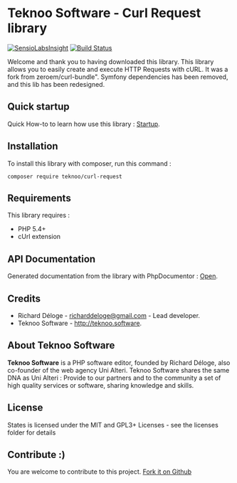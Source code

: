 Teknoo Software - Curl Request library
=================================

[![SensioLabsInsight](https://insight.sensiolabs.com/projects/e1d89bb2-c878-4b50-bbb2-15045a9ba740/mini.png)](https://insight.sensiolabs.com/projects/e1d89bb2-c878-4b50-bbb2-15045a9ba740) [![Build Status](https://travis-ci.org/TeknooSoftware/curl-request.svg?branch=master)](https://travis-ci.org/TeknooSoftware/curl-request)

Welcome and thank you to having downloaded this library. This library allows you to easily create and execute HTTP Requests with cURL. 
It was a fork from zeroem/curl-bundle". Symfony dependencies has been removed, and this lib has been redesigned.

Quick startup
-------------
Quick How-to to learn how use this library : [Startup](docs/quick-startup.md).

Installation
------------
To install this library with composer, run this command :

    composer require teknoo/curl-request

Requirements
------------
This library requires :

* PHP 5.4+
* cUrl extension

API Documentation
-----------------
Generated documentation from the library with PhpDocumentor : [Open](https://cdn.rawgit.com/TeknooSoftware/curl-request/master/docs/api/index.html).

Credits
-------

* Richard Déloge - <richarddeloge@gmail.com> - Lead developer.
* Teknoo Software - <http://teknoo.software>.

About Teknoo Software
---------------------
**Teknoo Software** is a PHP software editor, founded by Richard Déloge, also co-founder of the web agency Uni Alteri. 
Teknoo Software shares the same DNA as Uni Alteri : Provide to our partners and to the community a set of high quality services or software, sharing knowledge and skills. 

License
-------
States is licensed under the MIT and GPL3+ Licenses - see the licenses folder for details

Contribute :)
-------------

You are welcome to contribute to this project. [Fork it on Github](CONTRIBUTING.md)
